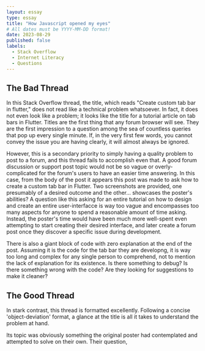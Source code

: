 ```yaml
---
layout: essay
type: essay
title: "How Javascript opened my eyes"
# All dates must be YYYY-MM-DD format!
date: 2023-08-29
published: false
labels:
  - Stack Overflow
  - Internet Literacy
  - Questions
---
```



## The Bad Thread

In this Stack Overflow thread, the title, which reads "Create custom tab bar in flutter," does not read like a technical problem whatsoever. In fact, it does not even look like a problem; it looks like the title for a tutorial article on tab bars in Flutter. Titles are the first thing that any forum browser will see. They are the first impression to a question among the sea of countless queries that pop up every single minute. If, in the very first few words, you cannot convey the issue you are having clearly, it will almost always be ignored.

However, this is a secondary priority to simply having a quality problem to post to a forum, and this thread fails to accomplish even that. A good forum discussion or support post topic would not be so vague or overly-complicated for the forum's users to have an easier time answering. In this case, from the body of the post it appears this post was made to ask how to create a custom tab bar in Flutter. Two screenshots are provided, one presumably of a desired outcome and the other... showcases the poster's abilities? A question like this asking for an entire tutorial on how to design and create an entire user-interfacce is way too vague and encompasses too many aspects for anyone to spend a reasonable amount of time asking. Instead, the poster's time would have been much more well-spent even attempting to start creating their desired interface, and later create a forum post once they discover a specific issue during development.

There is also a giant block of code with zero explanation at the end of the post. Assuming it is the code for the tab bar they are developng, it is way too long and complex for any single person to comprehend, not to mention the lack of explanation for its existence. Is there something to debug? Is there something wrong with the code? Are they looking for suggestions to make it cleaner?

## The Good Thread

In stark contrast, this thread is formatted excellently. Following a concise 'object-deviation' format, a glance at the title is all it takes to understand the problem at hand.

Its topic was obviously something the original poster had contemplated and attempted to solve on their own. Their question, 
